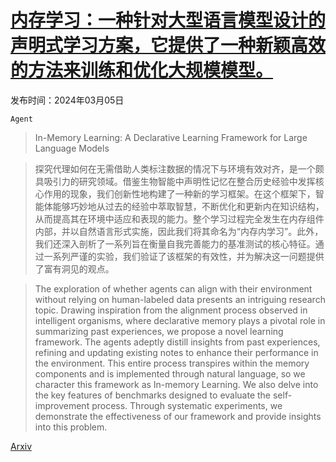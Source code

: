 # [内存学习：一种针对大型语言模型设计的声明式学习方案，它提供了一种新颖高效的方法来训练和优化大规模模型。](https://arxiv.org/abs/2403.02757)

发布时间：2024年03月05日

`Agent`

> In-Memory Learning: A Declarative Learning Framework for Large Language Models

> 探究代理如何在无需借助人类标注数据的情况下与环境有效对齐，是一个颇具吸引力的研究领域。借鉴生物智能中声明性记忆在整合历史经验中发挥核心作用的现象，我们创新性地构建了一种新的学习框架。在这个框架下，智能体能够巧妙地从过去的经验中萃取智慧，不断优化和更新内在知识结构，从而提高其在环境中适应和表现的能力。整个学习过程完全发生在内存组件内部，并以自然语言形式实施，因此我们将其命名为“内存内学习”。此外，我们还深入剖析了一系列旨在衡量自我完善能力的基准测试的核心特征。通过一系列严谨的实验，我们验证了该框架的有效性，并为解决这一问题提供了富有洞见的观点。

> The exploration of whether agents can align with their environment without relying on human-labeled data presents an intriguing research topic. Drawing inspiration from the alignment process observed in intelligent organisms, where declarative memory plays a pivotal role in summarizing past experiences, we propose a novel learning framework. The agents adeptly distill insights from past experiences, refining and updating existing notes to enhance their performance in the environment. This entire process transpires within the memory components and is implemented through natural language, so we character this framework as In-memory Learning. We also delve into the key features of benchmarks designed to evaluate the self-improvement process. Through systematic experiments, we demonstrate the effectiveness of our framework and provide insights into this problem.

[Arxiv](https://arxiv.org/abs/2403.02757)